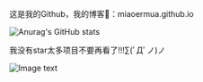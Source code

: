 这是我的Github，我的博客👀：miaoermua.github.io

![Anurag's GitHub stats](https://github-readme-stats.vercel.app/apimiaoermuaanuraghazra&show_icons=true)


我没有star太多项目不要再看了!!!∑(ﾟДﾟノ)ノ

![Image text](https://www.hualigs.cn/image/60d9b154d5f19.jpg)
